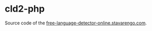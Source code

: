 # cld2-php

Source code of the [free-language-detector-online.stavarengo.com].

[free-language-detector-online.stavarengo.com]: http://free-language-detector-online.stavarengo.com
